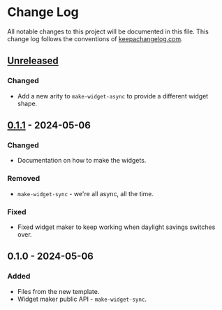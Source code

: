 # Change Log
All notable changes to this project will be documented in this file. This change log follows the conventions of [keepachangelog.com](http://keepachangelog.com/).

## [Unreleased]
### Changed
- Add a new arity to `make-widget-async` to provide a different widget shape.

## [0.1.1] - 2024-05-06
### Changed
- Documentation on how to make the widgets.

### Removed
- `make-widget-sync` - we're all async, all the time.

### Fixed
- Fixed widget maker to keep working when daylight savings switches over.

## 0.1.0 - 2024-05-06
### Added
- Files from the new template.
- Widget maker public API - `make-widget-sync`.

[Unreleased]: https://sourcehost.site/your-name/app/compare/0.1.1...HEAD
[0.1.1]: https://sourcehost.site/your-name/app/compare/0.1.0...0.1.1
